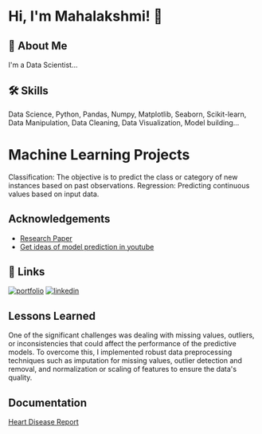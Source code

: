 
# Hi, I'm Mahalakshmi! 👋


## 🚀 About Me
I'm a Data Scientist...


## 🛠 Skills
Data Science, Python, Pandas, Numpy, Matplotlib, Seaborn, Scikit-learn, Data Manipulation, Data Cleaning, Data Visualization, Model building...


# Machine Learning Projects 

Classification: The objective is to predict the class or category of new instances based on past observations.
Regression: Predicting continuous values based on input data.

## Acknowledgements

 - [Research Paper](https://www.researchgate.net/publication/348604625_Heart_disease_prediction_using_machine_learning_algorithms)
 - [Get ideas of model prediction in youtube](https://youtu.be/75OJvlhFUMY?si=Ovh9H1Z-zynLFhVN)
 


## 🔗 Links
[![portfolio](https://img.shields.io/badge/my_portfolio-000?style=for-the-badge&logo=ko-fi&logoColor=white)](https://mahalak-4401.my.canva.site/beige-brown-monotone-sales-marketing-resume-website)
[![linkedin](https://img.shields.io/badge/linkedin-0A66C2?style=for-the-badge&logo=linkedin&logoColor=white)](https://www.linkedin.com/in/mahalakshmi-senthilkumar04/)



## Lessons Learned

One of the significant challenges was dealing with missing values, outliers, or inconsistencies that could affect the performance of the predictive models. To overcome this, I implemented robust data preprocessing techniques such as imputation for missing values, outlier detection and removal, and normalization or scaling of features to ensure the data's quality.


## Documentation

[Heart Disease Report](https://drive.google.com/file/d/1wXKvyt93m80e-2lXc4IqzTaPMk58-0MY/view?usp=sharing)

